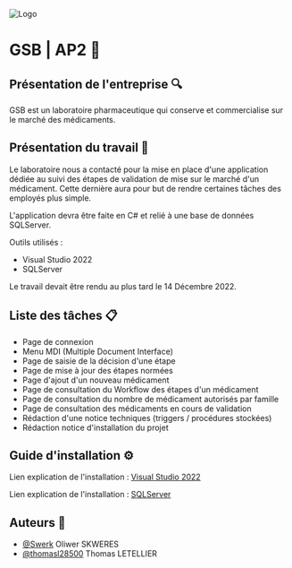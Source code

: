 
![Logo](https://sites.google.com/site/portcomptongjea/_/rsrc/1472690907149/missions/projetpersonnelencadre-bts/gsb.jpg)


# GSB | AP2 🔬

## Présentation de l'entreprise 🔍

GSB est un laboratoire pharmaceutique qui conserve et commercialise sur le marché des médicaments.

## Présentation du travail 🚧

Le laboratoire nous a contacté pour la mise en place d'une application dédiée au suivi des 
étapes de validation de mise sur le marché d'un médicament. Cette dernière aura pour but de rendre certaines 
tâches des employés plus simple.

L'application devra être faite en C# et relié à une base de données SQLServer.

Outils utilisés :

- Visual Studio 2022
- SQLServer

Le travail devait être rendu au plus tard le 14 Décembre 2022.

## Liste des tâches 📋

- Page de connexion
- Menu MDI (Multiple Document Interface)
- Page de saisie de la décision d'une étape
- Page de mise à jour des étapes normées
- Page d'ajout d'un nouveau médicament
- Page de consultation du Workflow des étapes d'un médicament
- Page de consultation du nombre de médicament autorisés par famille
- Page de consultation des médicaments en cours de validation
- Rédaction d'une notice techniques (triggers / procédures stockées)
- Rédaction notice d'installation du projet

## Guide d'installation ⚙️

Lien explication de l'installation : [Visual Studio 2022](https://learn.microsoft.com/fr-fr/visualstudio/install/install-visual-studio?view=vs-2022)

Lien explication de l'installation : [SQLServer](https://www.visual-expert.com/FR/visual-expert-documentation/install-and-configure-visual-expert/sql-server-2019-installation-guide.html)


## Auteurs 📝

- [@Swerk](https://www.github.com/SwerF) Oliwer SKWERES
- [@thomasl28500](https://www.github.com/thomasl28500) Thomas LETELLIER

